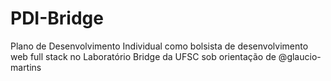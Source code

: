 # PDI-Bridge
Plano de Desenvolvimento Individual como bolsista de desenvolvimento web full stack no Laboratório Bridge da UFSC sob orientação de @glaucio-martins
